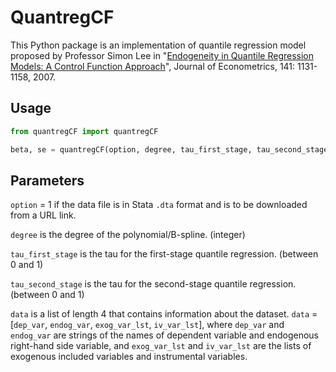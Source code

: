 # QuantregCF

This Python package is an implementation of quantile regression model proposed by Professor Simon Lee in 
"[Endogeneity in Quantile Regression Models: A Control Function Approach](https://doi.org/10.1016/j.jeconom.2007.01.014)", Journal of Econometrics, 141: 1131-1158, 2007.

## Usage 
```python
from quantregCF import quantregCF

beta, se = quantregCF(option, degree, tau_first_stage, tau_second_stage, data)
```

## Parameters
`option` = 1 if the data file is in Stata `.dta` format and is to be downloaded from a URL link. 

`degree` is the degree of the polynomial/B-spline. (integer) 

`tau_first_stage` is the tau for the first-stage quantile regression. (between 0 and 1)

`tau_second_stage` is the tau for the second-stage quantile regression. (between 0 and 1)

`data` is a list of length 4 that contains information about the dataset. `data` = [`dep_var`, `endog_var`, 
`exog_var_lst`, `iv_var_lst`], where `dep_var` and `endog_var` are strings of the names of dependent variable and endogenous 
right-hand side variable, and `exog_var_lst` and `iv_var_lst` are the lists of exogenous included variables and instrumental variables. 
